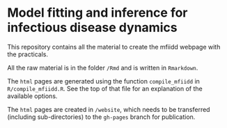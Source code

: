 # Model fitting and inference for infectious disease dynamics

This repository contains all the material to create the mfiidd webpage with the practicals.

All the raw material is in the folder `/Rmd` and is written in `Rmarkdown`.

The `html` pages are generated using the function `compile_mfiidd` in `R/compile_mfiidd.R`. See the top of that file for an explanation of the available options.

The `html` pages are created in `/website`, which needs to be transferred (including sub-directories) to the `gh-pages` branch for publication.

